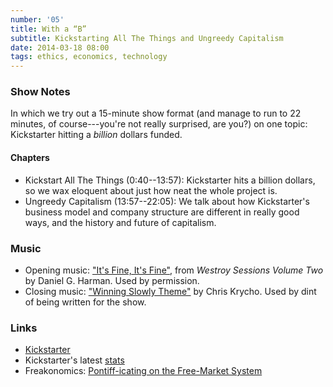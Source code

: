 ```yaml
---
number: '05'
title: With a “B”
subtitle: Kickstarting All The Things and Ungreedy Capitalism
date: 2014-03-18 08:00
tags: ethics, economics, technology
---
```


### Show Notes

In which we try out a 15-minute show format (and manage to run to 22 minutes, of
course---you're not really surprised, are you?) on one topic: Kickstarter
hitting a *billion* dollars funded.

#### Chapters

  - Kickstart All The Things (0:40--13:57): Kickstarter hits a billion dollars,
    so we wax eloquent about just how neat the whole project is.
  - Ungreedy Capitalism (13:57--22:05): We talk about how Kickstarter's business
    model and company structure are different in really good ways, and the
    history and future of capitalism.

### Music

  - Opening music: ["It's Fine, It's Fine"], from _Westroy Sessions Volume Two_
    by Daniel G. Harman. Used by permission.
  - Closing music: ["Winning Slowly Theme"] by Chris Krycho. Used by dint of
    being written for the show.

["It's Fine, It's Fine"]: //thetroublestarts.bandcamp.com/track/its-fine-its-fine
["Winning Slowly Theme"]: //soundcloud.com/chriskrycho/winning-slowly

### Links

  - [Kickstarter]
  - Kickstarter's latest [stats]
  - Freakonomics: [Pontiff-icating on the Free-Market System][freakonomics]

[Kickstarter]: //kickstarter.com/
[stats]: //kickstarter.com/help/stats
[freakonomics]: //freakonomics.com/2013/12/19/pontiff-icating-on-the-free-market-system-a-new-freakonomics-radio-podcast/
